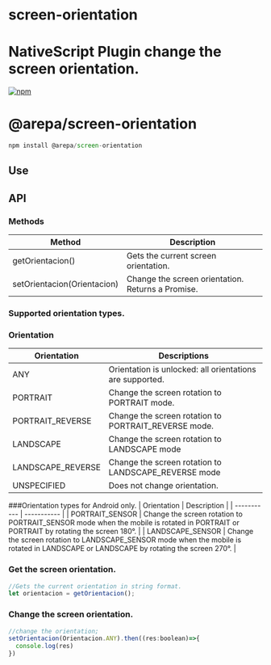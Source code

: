 # screen-orientation

# NativeScript Plugin change the screen orientation.

<a href="https://www.npmjs.com/package/@arepa/screen-orientation">
    <img src="https://img.shields.io/npm/dt/@arepa/screen-orientation.svg?label=npm%20downloads" alt="npm">
</a>

# @arepa/screen-orientation

```javascript
npm install @arepa/screen-orientation
```

## Use

## API

### Methods
| Method | Description |
| ------ | ----------- |
| getOrientacion() | Gets the current screen orientation. |
| setOrientacion(Orientacion) | Change the screen orientation. Returns a Promise. |

### Supported orientation types.
### Orientation
| Orientation | Descriptions |
| ----------- | ----------- |
| ANY | Orientation is unlocked: all orientations are supported. |
| PORTRAIT | Change the screen rotation to PORTRAIT mode. |
| PORTRAIT_REVERSE | Change the screen rotation to PORTRAIT_REVERSE mode. |
| LANDSCAPE | Change the screen rotation to LANDSCAPE mode |
| LANDSCAPE_REVERSE | Change the screen rotation to LANDSCAPE_REVERSE mode |
| UNSPECIFIED | Does not change orientation. |

###Orientation types for Android only.
| Orientation | Description |
| ----------- | ----------- |
| PORTRAIT_SENSOR | Change the screen rotation to PORTRAIT_SENSOR mode when the mobile is rotated in PORTRAIT or PORTRAIT by rotating the screen 180°. |
| LANDSCAPE_SENSOR | Change the screen rotation to LANDSCAPE_SENSOR mode when the mobile is rotated in LANDSCAPE or LANDSCAPE by rotating the screen 270°. |

### Get the screen orientation.
```javascript
//Gets the current orientation in string format.
let orientacion = getOrientacion();
```

### Change the screen orientation.
```javascript
//change the orientation;
setOrientacion(Orientacion.ANY).then((res:boolean)=>{
  console.log(res)
})
```